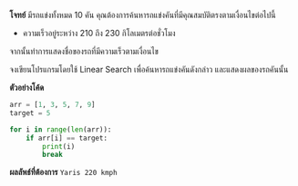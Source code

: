 **โจทย์**
มีรถแข่งทั้งหมด 10 คัน คุณต้องการค้นหารถแข่งคันที่มีคุณสมบัติตรงตามเงื่อนไขต่อไปนี้
- ความเร็วอยู่ระหว่าง 210 ถึง 230 กิโลเมตรต่อชั่วโมง

จากนั้นทำการแสดงชื่อของรถที่มีความเร็วตามเงื่อนไข

จงเขียนโปรแกรมโดยใช้ Linear Search เพื่อค้นหารถแข่งคันดังกล่าว และแสดงผลของรถคันนั้น

**ตัวอย่างโค้ด**
```py
arr = [1, 3, 5, 7, 9]
target = 5

for i in range(len(arr)):
    if arr[i] == target:
        print(i)
        break
```

**ผลลัพธ์ที่ต้องการ**
`
Yaris 220 kmph
`